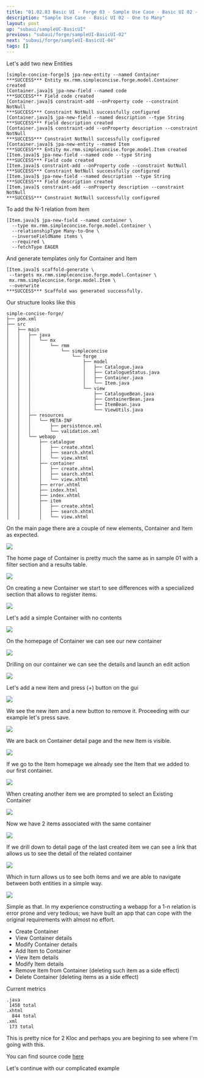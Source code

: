 ```yaml
---
title: "01.02.03 Basic UI - Forge 03 - Sample Use Case - Basic UI 02 - One to Many"
description: "Sample Use Case - Basic UI 02 - One to Many"
layout: post
up: "subaui/sampleUC-BasicUI"
previous: "subaui/forge/sampleUI-BasicUI-02"
next: "subaui/forge/sampleUI-BasicUI-04"
tags: []
---
```


Let's add two new Entities

~~~
[simple-concise-forge]$ jpa-new-entity --named Container  
***SUCCESS*** Entity mx.rmm.simpleconcise.forge.model.Container created
[Container.java]$ jpa-new-field --named code 
***SUCCESS*** Field code created
[Container.java]$ constraint-add --onProperty code --constraint NotNull 
***SUCCESS*** Constraint NotNull successfully configured
[Container.java]$ jpa-new-field --named description --type String
***SUCCESS*** Field description created
[Container.java]$ constraint-add --onProperty description --constraint NotNull
***SUCCESS*** Constraint NotNull successfully configured
[Container.java]$ jpa-new-entity --named Item
***SUCCESS*** Entity mx.rmm.simpleconcise.forge.model.Item created
[Item.java]$ jpa-new-field --named code --type String
***SUCCESS*** Field code created
[Item.java]$ constraint-add --onProperty code --constraint NotNull
***SUCCESS*** Constraint NotNull successfully configured
[Item.java]$ jpa-new-field --named description --type String
***SUCCESS*** Field description created
[Item.java]$ constraint-add --onProperty description --constraint NotNull
***SUCCESS*** Constraint NotNull successfully configured

~~~

To add the N-1 relation from Item 

~~~
[Item.java]$ jpa-new-field --named container \
  --type mx.rmm.simpleconcise.forge.model.Container \
  --relationshipType Many-to-One \
  --inverseFieldName items \
  --required \
  --fetchType EAGER 

~~~

And generate templates only for Container and Item

~~~
[Item.java]$ scaffold-generate \
 --targets mx.rmm.simpleconcise.forge.model.Container \
 mx.rmm.simpleconcise.forge.model.Item \
 --overwrite    
***SUCCESS*** Scaffold was generated successfully.

~~~

Our structure looks like this

~~~
simple-concise-forge/
├── pom.xml
├── src
│   ├── main
│   │   ├── java
│   │   │   └── mx
│   │   │       └── rmm
│   │   │           └── simpleconcise
│   │   │               └── forge
│   │   │                   ├── model
│   │   │                   │   ├── Catalogue.java
│   │   │                   │   ├── CatalogueStatus.java
│   │   │                   │   ├── Container.java
│   │   │                   │   └── Item.java
│   │   │                   └── view
│   │   │                       ├── CatalogueBean.java
│   │   │                       ├── ContainerBean.java
│   │   │                       ├── ItemBean.java
│   │   │                       └── ViewUtils.java
│   │   ├── resources
│   │   │   └── META-INF
│   │   │       ├── persistence.xml
│   │   │       └── validation.xml
│   │   └── webapp
│   │       ├── catalogue
│   │       │   ├── create.xhtml
│   │       │   ├── search.xhtml
│   │       │   └── view.xhtml
│   │       ├── container
│   │       │   ├── create.xhtml
│   │       │   ├── search.xhtml
│   │       │   └── view.xhtml
│   │       ├── error.xhtml
│   │       ├── index.html
│   │       ├── index.xhtml
│   │       ├── item
│   │       │   ├── create.xhtml
│   │       │   ├── search.xhtml
│   │       │   └── view.xhtml

~~~

On the main page there are a couple of new elements, Container and Item as
expected.

<img src="{{site.url}}/assets/images/suc-bui-forge/014.png" />

The home page of Container is pretty much the same as in sample 01 with a 
filter section and a results table.

<img src="{{site.url}}/assets/images/suc-bui-forge/015.png" />

On creating a new Container we start to see differences with a specialized
section that allows to register items.

<img src="{{site.url}}/assets/images/suc-bui-forge/016.png" />

Let's add a simple Container with no contents

<img src="{{site.url}}/assets/images/suc-bui-forge/017.png" />

On the homepage of Container we can see our new container

<img src="{{site.url}}/assets/images/suc-bui-forge/018.png" />

Drilling on our container we can see the details and launch an edit action

<img src="{{site.url}}/assets/images/suc-bui-forge/019.png" />

Let's add a new item and press (+) button on the gui

<img src="{{site.url}}/assets/images/suc-bui-forge/020.png" />

We see the new item and a new button to remove it. Proceeding with our 
example let's press save.

<img src="{{site.url}}/assets/images/suc-bui-forge/021.png" />

We are back on Container detail page and the new Item is visible.

<img src="{{site.url}}/assets/images/suc-bui-forge/022.png" />

If we go to the Item homepage we already see the Item that we added to our
first container.

<img src="{{site.url}}/assets/images/suc-bui-forge/023.png" />

When creating another item we are prompted to select an Existing Container

<img src="{{site.url}}/assets/images/suc-bui-forge/024.png" />

Now we have 2 items associated with the same container

<img src="{{site.url}}/assets/images/suc-bui-forge/025.png" />

If we drill down to detail page of the last created item we can see a link
that allows us to see the detail of the related container

<img src="{{site.url}}/assets/images/suc-bui-forge/026.png" />

Which in turn allows us to see both items and we are able to navigate
between both entities in a simple way.

<img src="{{site.url}}/assets/images/suc-bui-forge/027.png" />

Simple as that. In my experience constructing a webapp for a 1-n relation
is error prone and very tedious; we have built an app that can cope with
the original requirements with almost no effort.

* Create Container
* View Container details
* Modify Container details
* Add Item to Container
* View Item details
* Modify Item details
* Remove Item from Container (deleting such item as a side effect)
* Delete Container (deleting items as a side effect)

Current metrics

~~~
.java
 1458 total
.xhtml
  844 total
.xml
 173 total

~~~

This is pretty nice for 2 Kloc and perhaps you are begining to see where 
I'm going with this.

You can find source code [here][code-forge-buc-bui-1.2]

[code-forge-buc-bui-1.2]:https://github.com/mtzmontiel/simple-concise/releases/tag/code-forge-buc-bui-1.2

Let's continue with our complicated example
